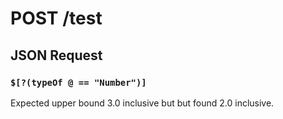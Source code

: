 # **POST** /test

## JSON Request

### `$[?(typeOf @ == "Number")]`

Expected upper bound 3.0 inclusive but but found 2.0 inclusive.
